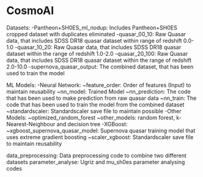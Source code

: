 # CosmoAI

Datasets:
-Pantheon+SH0ES_ml_nodup: Includes Pantheon+SH0ES cropped dataset with duplicates eliminated
-quasar_00_10: Raw Quasar data, that includes SDSS DR18 quasar dataset within range of redshift 0.0-1.0
-quasar_10_20: Raw Quasar data, that includes SDSS DR18 quasar dataset within the range of   redshift 1.0-2.0
-quasar_20_100: Raw Quasar data, that includes SDSS DR18 quasar dataset within the range of redshift 2.0-10.0
-supernova_quasar_output: The combined dataset, that has been used to train the model

ML Models:
-Neural Network:
  ~feature_order: Order of features (Input) to maintain reusability 
  ~nn_model: Trained Model
  ~nn_prediction: The code that has been used to make prediction from raw quasar data
  ~nn_train: The code that has been used to train the model from the combined dataset
  ~standardscaler: Standardscaler save file to maintain possible
-Other Models:
  ~optimized_random_forest
  ~other_models: random forest, k-Nearest-Neighbour and decision tree
-XGBoost:
  ~xgboost_supernova_quasar_model: Supernova quasar training model that uses extreme gradient boosting
  ~scaler_xgboost: Standardscaler save file to maintain reusability

data_preprocessing: Data preprocessing code to combine two different datasets
parameter_analyse: Ugriz and mu_sh0es parameter analysing codes
